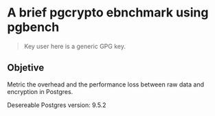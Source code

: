 # A brief pgcrypto ebnchmark using pgbench

> Key user here is a generic GPG key.

## Objetive 

Metric the overhead and the performance loss between raw data and encryption in Postgres.

Desereable Postgres version: 9.5.2 




